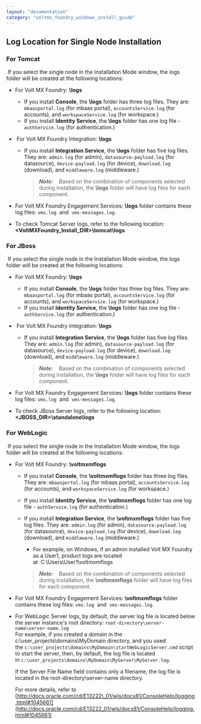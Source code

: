 ```yaml
---
layout: "documentation"
category: "voltmx_foundry_windows_install_guide"
---
```

                         


Log Location for Single Node Installation
-----------------------------------------

### For Tomcat

 If you select the single node in the Installation Mode window, the logs folder will be created at the following locations:

*   For Volt MX Foundry: **<UserInstallDirectory>\\logs**
    *   If you install **Console**, the **<UserInstallDirectory>\\logs** folder has three log files. They are: `mbaasportal.log` (for mbaas portal), `accountsService.log` (for accounts), and `workspaceService.log` (for workspace.)
    *   If you install **Identity Service**, the **<UserInstallDirectory>\\logs** folder has one log file - `authService.log` (for authentication.)
*    For Volt MX Foundry Integration: **<UserInstallDirectory>\\logs**
    *   If you install **Integration Service**, the **<UserInstallDirectory>\\logs** folder has five log files. They are: `admin.log` (for admin), `datasource-payload.log` (for datasource), `device-payload.log` (for device), `download.log` (download), and `middleware.log` (middleware.)
        
        > **_Note:_**    Based on the combination of components selected during installation, the **<UserInstallDirectory>\\logs** folder will have log files for each component.  
        
*   For Volt MX Foundry Engagement Services: **<UserInstallDirectory>\\logs** folder contains these log files: `vms.log`  and  `vms-messages.log`.
*   To check Tomcat Server logs, refer to the following location:  
    **<VoltMXFoundry\_Install\_DIR>\\tomcat\\logs**

### For JBoss

 If you select the single node in the Installation Mode window, the logs folder will be created at the following locations:

*   For Volt MX Foundry: **<UserInstallDirectory>\\logs**
    *   If you install **Console**, the **<UserInstallDirectory>\\logs** folder has three log files. They are: `mbaasportal.log` (for mbaas portal), `accountsService.log` (for accounts), and `workspaceService.log` (for workspace.)
    *   If you install **Identity Service**, the **<UserInstallDirectory>\\logs** folder has one log file - `authService.log` (for authentication.)
*    For Volt MX Foundry Integration: **<UserInstallDirectory>\\logs**
    *   If you install **Integration Service**, the **<UserInstallDirectory>\\logs** folder has five log files. They are: `admin.log` (for admin), `datasource-payload.log` (for datasource), `device-payload.log` (for device), `download.log` (download), and `middleware.log` (middleware.)
        
        > **_Note:_**    Based on the combination of components selected during installation, the **<UserInstallDirectory>\\logs** folder will have log files for each component.  
        
*   For Volt MX Foundry Engagement Services: **<UserInstallDirectory>\\logs** folder contains these log files: `vms.log`  and  `vms-messages.log`.
*   To check JBoss Server logs, refer to the following location:  
    **<JBOSS\_DIR>\\standalone\\logs**

### For WebLogic

 If you select the single node in the Installation Mode window, the logs folder will be created at the following locations:

*   For Volt MX Foundry: **<USERHOME>\\voltmxmflogs**
    *   If you install **Console**, the **<USERHOME>\\voltmxmflogs** folder has three log files. They are: `mbaasportal.log` (for mbaas portal), `accountsService.log` (for accounts), and `workspaceService.log` (for workspace.)
    *   If you install **Identity Service**, the **<USERHOME>\\voltmxmflogs** folder has one log file - `authService.log` (for authentication.)
    *   If you install **Integration Service**, the **<USERHOME>\\voltmxmflogs** folder has five log files. They are: `admin.log` (for admin), `datasource-payload.log` (for datasource), `device-payload.log` (for device), `download.log` (download), and `middleware.log` (middleware.)
        
        *   For example, on Windows, if an admin installed Volt MX Foundry as a User1, product logs are located at  C:\\Users\\User1\\voltmxmflogs    
        
        > **_Note:_**    Based on the combination of components selected during installation, the **<USERHOME>\\voltmxmflogs** folder will have log files for each component.  
        
*   For Volt MX Foundry Engagement Services: **<USERHOME>\\voltmxmflogs** folder contains these log files: `vms.log`  and  `vms-messages.log`.
*   For WebLogic Server logs, by default, the server log file is located below the server instance's root directory: `root-directory\server-name\server-name.log`  
    For example, if you created a domain in the c:\\user\_projects\\domains\\MyDomain directory, and you used the `c:\user_projects\domains\MyDomain\startWebLogicServer.cmd` script to start the server, then, by default, the log file is located in `c:\user_projects\domains\MyDomain\MyServer\MyServer.log`.  
      
    If the Server File Name field contains only a filename, the log file is located in the root-directory\\server-name directory.  
      
    For more details, refer to [http://docs.oracle.com/cd/E13222\_01/wls/docs81/ConsoleHelp/logging.html#1045661](http://docs.oracle.com/cd/E13222_01/wls/docs81/ConsoleHelp/logging.html#1045661)
